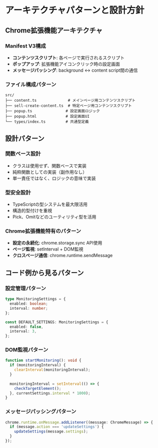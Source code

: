 # アーキテクチャパターンと設計方針

## Chrome拡張機能アーキテクチャ

### Manifest V3構成
- **コンテンツスクリプト**: 各ページで実行されるスクリプト
- **ポップアップ**: 拡張機能アイコンクリック時の設定画面
- **メッセージパッシング**: background <-> content script間の通信

### ファイル構成パターン
```
src/
├── content.ts              # メインページ用コンテンツスクリプト
├── sell-create-content.ts  # 特定ページ用コンテンツスクリプト
├── popup.ts               # 設定画面ロジック
├── popup.html             # 設定画面UI
└── types/index.ts         # 共通型定義
```

## 設計パターン

### 関数ベース設計
- クラスは使用せず、関数ベースで実装
- 純粋関数としての実装（副作用なし）
- 単一責任ではなく、ロジックの意味で実装

### 型安全設計
- TypeScriptの型システムを最大限活用
- 構造的型付けを重視
- Pick、Omitなどのユーティリティ型を活用

### Chrome拡張機能特有のパターン
- **設定の永続化**: chrome.storage.sync API使用
- **ページ監視**: setInterval + DOM監視
- **クロスページ通信**: chrome.runtime.sendMessage

## コード例から見るパターン

### 設定管理パターン
```typescript
type MonitoringSettings = {
  enabled: boolean;
  interval: number;
};

const DEFAULT_SETTINGS: MonitoringSettings = {
  enabled: false,
  interval: 3,
};
```

### DOM監視パターン
```typescript
function startMonitoring(): void {
  if (monitoringInterval) {
    clearInterval(monitoringInterval);
  }
  
  monitoringInterval = setInterval(() => {
    checkTargetElement();
  }, currentSettings.interval * 1000);
}
```

### メッセージパッシングパターン
```typescript
chrome.runtime.onMessage.addListener((message: ChromeMessage) => {
  if (message.action === 'updateSettings') {
    updateSettings(message.settings);
  }
});
```